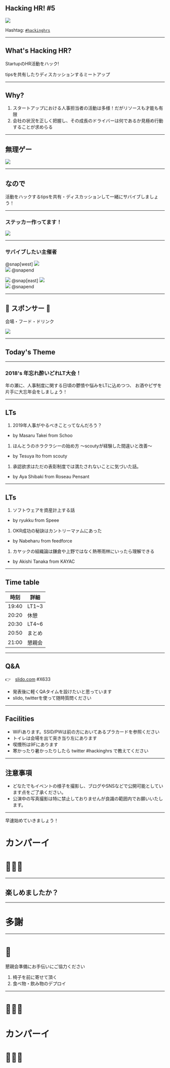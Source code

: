 ## Hacking HR! #5

![](/assets/images/logo-transparent-small-new.png)

Hashtag: [`#hackinghrs`](https://twitter.com/hashtag/hackinghrs)

---

## What's Hacking HR?

StartupのHR活動をハック!

tipsを共有したりディスカッションするミートアップ

---

## Why?

1. スタートアップにおける人事担当者の活動は多様！だがリソースも才能も有限
1. 会社の状況を正しく把握し、その成長のドライバーは何であるか見極め行動することが求めらる

---

## 無理ゲー

![](/meetups/1/meme-oh-2.png)

---

## なので

活動をハックするtipsを共有・ディスカッションして一緒にサバイブしましょう！

---

### ステッカー作ってます！
![](/assets/images/logo-transparent-new.png)

---

### サバイブしたい主催者

@snap[west]
![](https://avatars1.githubusercontent.com/u/40909062?s=150&v=4)
<br>
![](https://avatars0.githubusercontent.com/u/1057490?s=150&v=4) 
@snapend 

![](https://avatars2.githubusercontent.com/u/42400921?s=150&v=4)
@snap[east]
![](https://avatars1.githubusercontent.com/u/16422265?s=150&v=4)
<br>
![](https://avatars2.githubusercontent.com/u/44672452?s=150&v=4)
@snapend

---

## 🎉 スポンサー 👏

会場・フード・ドリンク

![](/assets/images/sponsers/repro-logo-colored.png)

---

## Today's Theme

---

### 2018's 年忘れ酔いどれLT大会！

年の瀬に、人事制度に関する日頃の鬱憤や悩みをLTに込めつつ、
お酒やピザを片手に大忘年会をしましょう！

---

## LTs

1. 2019年人事がやるべきことってなんだろう？
  - by Masaru Takei from Schoo

1. ほんとうのホラクラシーの始め方 〜scoutyが経験した間違いと改善〜
  - by Tesuya Ito from scouty

1. 承認欲求はただの表彰制度では満たされないことに気づいた話。
  - by Aya Shibaki from Roseau Pensant

---

## LTs

1. ソフトウェアを資産計上する話
  - by ryukku from Speee  

1. OKR成功の秘訣はカントリーマァムにあった
  - by Nabeharu from feedforce

1. カヤックの組織論は鎌倉や上野ではなく熱帯雨林にいったら理解できる
  - by Akishi Tanaka from KAYAC  

---

## Time table

時刻 | 詳細
--- | ---
19:40 | LT1~3
20:20 | 休憩
20:30 | LT4~6
20:50 | まとめ
21:00 | 懇親会

---

## Q&A

👉　[slido.com](https://wall2.sli.do/event/pp6bintk) #X633

- 発表後に軽くQAタイムを設けたいと思っています
- slido, twitterを使って随時質問ください

---

## Facilities

- WiFiあります。SSID/PWは前の方においてあるプラカードを参照ください
- トイレは会場を出て突き当り左にあります
- 喫煙所は9Fにあります
- 寒かったり暑かったりしたら twitter #hackinghrs で教えてください

---

## 注意事項

- どなたでもイベントの様子を撮影し、ブログやSNSなどで公開可能としています点をご了承ください。
- 公演中の写真撮影は特に禁止しておりませんが良識の範囲内でお願いいたします。

---

早速始めていきましょう！

# カンパーイ
# 🍻🍻🍻

---

## 楽しめましたか？

---

# 多謝

---

# 🙏

懇親会準備にお手伝いにご協力ください

1. 椅子を前に寄せて頂く
1. 食べ物・飲み物のデプロイ

---

# 🍻🍻🍻
# カンパーイ
# 🍻🍻🍻
